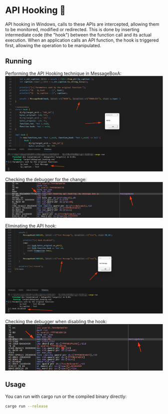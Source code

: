 # API Hooking 🦀

API hooking in Windows, calls to these APIs are intercepted, allowing them to be monitored, modified or redirected. This is done by inserting intermediate code (the "hook") between the function call and its actual execution. When an application calls an API function, the hook is triggered first, allowing the operation to be manipulated.

## Running

Performing the API Hooking technique in MessageBoxA:
![Hook Enabled](img//hook_enabled.png)

Checking the debugger for the change:
![Debugger Enabled](img/debugger_enabled.png)

Eliminating the API hook:
![Hook Disabled](img/hook_disabled.png)

Checking the debugger when disabling the hook:
![Debugger Disabled](img/debugger_disabled.png)

## Usage

You can run with cargo run or the compiled binary directly:
```sh
cargo run --release
```
